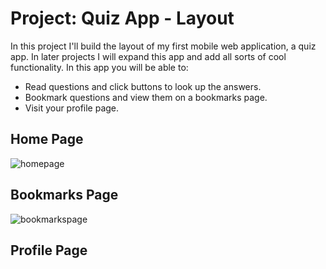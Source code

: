 # Project: Quiz App - Layout

In this project I'll build the layout of my first mobile web application, a quiz app. In later
projects I will expand this app and add all sorts of cool functionality. In this app you will be
able to:

- Read questions and click buttons to look up the answers.
- Bookmark questions and view them on a bookmarks page.
- Visit your profile page.

## Home Page

![homepage](assets/homepage.png)

## Bookmarks Page

![bookmarkspage](assets/bookmarkspage.png)

## Profile Page
